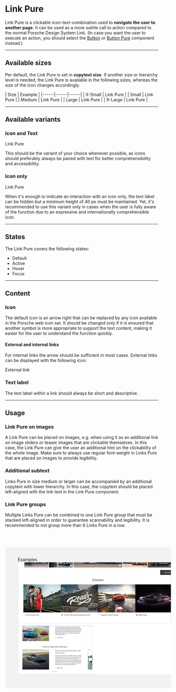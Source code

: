 # Link Pure

Link Pure is a clickable icon-text-combination used to **navigate the user to another page**. It can be used as a more subtle call to action compared to the normal Porsche Design System Link. (In case you want the user to execute an action, you should select the [Button](#/web/components/action/button) or [Button Pure](#/web/components/action/button-pure) component instead.)

---

## Available sizes

Per default, the Link Pure is set in **copytext size**. If another size or hierarchy level is needed, the Link Pure is available in the following sizes, whereas the size of the icon changes accordingly. 

| Size | Example |
|------|------|------|
| X-Small | <p-link-pure size="x-small" href="https://designsystem.porsche.com">Link Pure</p-link-pure> |
| Small | <p-link-pure size="small" href="https://designsystem.porsche.com">Link Pure</p-link-pure> |
| Medium | <p-link-pure size="medium" href="https://designsystem.porsche.com">Link Pure</p-link-pure> |
| Large | <p-link-pure size="large" href="https://designsystem.porsche.com">Link Pure</p-link-pure> |
| X-Large | <p-link-pure size="x-large" href="https://designsystem.porsche.com">Link Pure</p-link-pure> |

---

## Available variants

### Icon and Text

<p-link-pure size="large" href="https://designsystem.porsche.com">Link Pure</p-link-pure>

This should be the variant of your choice whenever possible, as icons should preferably always be paired with text for better comprehensibility and accessibility.

### Icon only

<p-link-pure size="large" hide-label="true" href="https://designsystem.porsche.com">Link Pure</p-link-pure>

When it's enough to indicate an interaction with an icon only, the text label can be hidden but a minimum height of 40 px must be maintained. Yet, it's recommended to use this variant only in cases when the user is fully aware of the function due to an expressive and internationally comprehensible icon.


---

## States

The Link Pure covers the following states:

* Default
* Active
* Hover
* Focus

---


## Content

### Icon
The default icon is an arrow right that can be replaced by any icon available in the Porsche web icon set. It should be changed only if it is ensured that another symbol is more appropriate to support the text content, making it easier for the user to understand the function quickly.  

#### External and internal links
For internal links the arrow should be sufficient in most cases. External links can be displayed with the following icon: 

<p-link-pure icon="external" target="_blank" href="https://www.porsche.com">External link</p-link-pure>

### Text label 

The text label within a link should always be short and descriptive.

---


## Usage

### Link Pure on images

A Link Pure can be placed on images, e.g. when using it as an additional link on image sliders or teaser images that are clickable themselves. In this case, the Link Pure can give the user an additional hint on the clickability of the whole image. Make sure to always use regular font-weight in Links Pure that are placed on images to provide legibility.

### Additional subtext

Links Pure in size medium or larger can be accompanied by an additional copytext with lower hierarchy. In this case, the copytext should be placed left-aligned with the link text in the Link Pure component.

### Link Pure groups

Multiple Links Pure can be combined to one Link Pure group that must be stacked left-aligned in order to guarantee scannability and legibility. It is recommended to not group more than 6 Links Pure in a row.


<div style="background:#F2F2F2; width:100%; margin-top: 64px; padding-top: 32px; padding-left: 42px; padding-bottom: 42px;">
    <p-headline variant="headline-3" tag="h3" style="margin-bottom: 24px;">Examples</p-headline>
    <img src="./assets/link-pure.png" alt="Example"/>
</div>


